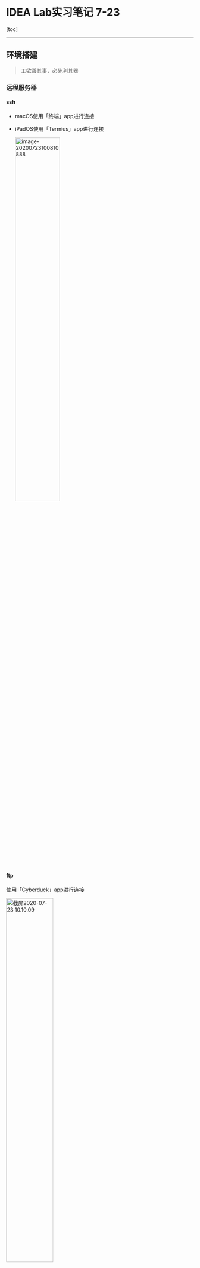 # IDEA Lab实习笔记 7-23

[toc]

------

## 环境搭建

> 工欲善其事，必先利其器

### 远程服务器

#### ssh

- macOS使用「终端」app进行连接

- iPadOS使用「Termius」app进行连接

  <img src="IDEA Lab实习笔记.assets/image-20200723100810888.png" alt="image-20200723100810888" width="50%;" />

#### ftp

使用「Cyberduck」app进行连接

<img src="IDEA Lab实习笔记.assets/截屏2020-07-23 10.10.09.png" alt="截屏2020-07-23 10.10.09" width="50%;" />

### 依赖安装

- git
- opencv

